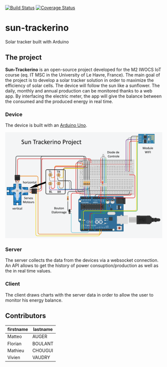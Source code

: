 [![Build Status](https://travis-ci.org/matteoauger/sun-trackerino.svg?branch=master)](https://travis-ci.org/matteoauger/sun-trackerino) [![Coverage Status](https://coveralls.io/repos/github/matteoauger/sun-trackerino/badge.svg?branch=master)](https://coveralls.io/github/matteoauger/sun-trackerino?branch=master)

# sun-trackerino 

Solar tracker built with Arduino

## The project

**Sun-Trackerino** is an open-source project developed for the M2 IWOCS IoT course (eq. IT MSC in the University of Le Havre, France).
The main goal of the project is to develop a solar tracker solution in order to maximize the efficiency of solar cells. The device will follow the sun like a sunflower.
The daily, monthly and annual production can be monitored thanks to a web app. By interfacing the electric meter, the app will
give the balance between the consumed and the produced energy in real time.

### Device

The device is built with an [Arduino Uno](https://store.arduino.cc/arduino-uno-rev3).

![Device schema](device/sun-trackerino/resources/circuit.png "Device schema")

### Server

The server collects the data from the devices via a websocket connection. An API allows to get the history of power consuption/production as well as the in real time values. 

### Client

The client draws charts with the server data in order to allow the user to monitor his energy balance.

## Contributors

firstname | lastname 
----------|----------
Matteo    | AUGER    
Florian   | BOULANT  
Mathieu   | CHOUGUI  
Vivien    | VAUDRY   
